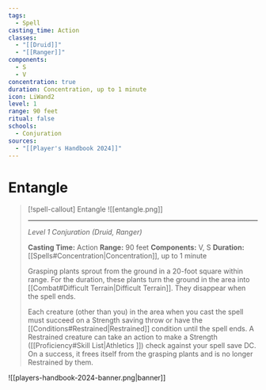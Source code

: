 ```yaml
---
tags:
  - Spell
casting_time: Action
classes:
  - "[[Druid]]"
  - "[[Ranger]]"
components:
  - S
  - V
concentration: true
duration: Concentration, up to 1 minute
icon: LiWand2
level: 1
range: 90 feet
ritual: false
schools:
  - Conjuration
sources:
  - "[[Player's Handbook 2024]]"
---
```


# Entangle

>[!spell-callout] Entangle
>![[entangle.png]]
>
>---
>_Level 1 Conjuration (Druid, Ranger)_
>
>**Casting Time:** Action
>**Range:** 90 feet
>**Components:** V, S
>**Duration:** [[Spells#Concentration\|Concentration]], up to 1 minute
>
>Grasping plants sprout from the ground in a 20-foot square within range. For the duration, these plants turn the ground in the area into [[Combat#Difficult Terrain\|Difficult Terrain]]. They disappear when the spell ends.
>
>Each creature (other than you) in the area when you cast the spell must succeed on a Strength saving throw or have the [[Conditions#Restrained\|Restrained]] condition until the spell ends. A Restrained creature can take an action to make a Strength ([[Proficiency#Skill List\|Athletics ]]) check against your spell save DC. On a success, it frees itself from the grasping plants and is no longer Restrained by them.


![[players-handbook-2024-banner.png|banner]]
